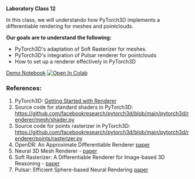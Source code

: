 **Laboratory Class 12**

In this class, we will understando how PyTorch3D implements a differentiable rendering for meshes and pointclouds.

**Our goals are to understand the following:**

- PyTorch3D's adaptation of Soft Rasterizer for meshes.
- PyTorch3D's integration of Pulsar renderer for pointclouds 
- How to set up a renderer effectively in PyTorch3D

[Demo  Notebook](https://colab.research.google.com/github/hallpaz/3dsystems23/blob/main/assignments/lab12_differentiable_rendering_demo.ipynb.ipynb)
<a href="https://colab.research.google.com/github/hallpaz/3dsystems23/blob/main/assignments/lab12_differentiable_rendering_demo.ipynb.ipynb" target="_blank"><img src="https://colab.research.google.com/assets/colab-badge.svg" alt="Open In Colab"/></a>


### References:

1. PyTorch3D: [Getting Started with Renderer](https://pytorch3d.org/docs/renderer_getting_started)
2. Source code for standard shaders in PyTorch3D: https://github.com/facebookresearch/pytorch3d/blob/main/pytorch3d/renderer/mesh/shader.py
2. Source code for points rasterizer in PyTorch3D: https://github.com/facebookresearch/pytorch3d/blob/main/pytorch3d/renderer/points/rasterizer.py
2. OpenDR: An Approximate Differentiable Renderer [paper](https://files.is.tue.mpg.de/black/papers/OpenDR.pdf)
3. Neural 3D Mesh Renderer - [paper](https://arxiv.org/pdf/1711.07566.pdf)
4. Soft Rasterizer: A Differentiable Renderer for Image-based 3D Reasoning - [paper](https://arxiv.org/pdf/1904.01786.pdf)
5. Pulsar: Efficient Sphere-based Neural Rendering [paper](https://arxiv.org/abs/2004.07484)